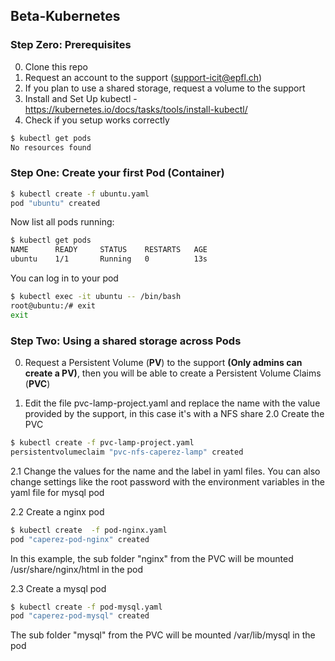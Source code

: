 ## Beta-Kubernetes

### Step Zero: Prerequisites

0. Clone this repo
1. Request an account to the support (support-icit@epfl.ch)
2. If you plan to use a shared storage, request a volume  to the support
3. Install and Set Up kubectl - https://kubernetes.io/docs/tasks/tools/install-kubectl/
4. Check if you setup works correctly
```sh
$ kubectl get pods     
No resources found
```
### Step One: Create your first Pod (Container)
```sh
$ kubectl create -f ubuntu.yaml     
pod "ubuntu" created
```
Now list all pods running:
```sh
$ kubectl get pods
NAME      READY     STATUS    RESTARTS   AGE
ubuntu    1/1       Running   0          13s
```
You can log in to your pod 
```sh
$ kubectl exec -it ubuntu -- /bin/bash
root@ubuntu:/# exit
exit
```
### Step Two: Using a shared storage across Pods
0. Request a Persistent Volume (**PV**) to the support **(Only admins can create a PV)**, then you will be able to create a Persistent Volume Claims (**PVC**)

1. Edit the file pvc-lamp-project.yaml and replace the name with the value provided by the support, in this case it's with a NFS share
2.0 Create the PVC
```sh
$ kubectl create -f pvc-lamp-project.yaml 
persistentvolumeclaim "pvc-nfs-caperez-lamp" created
```
2.1 Change the values for the name and the label in yaml files. You can also change settings like the root password with the environment variables in the yaml file for mysql pod

2.2 Create a nginx pod
```sh
$ kubectl create  -f pod-nginx.yaml
pod "caperez-pod-nginx" created
```
In this example, the sub folder "nginx" from the PVC will be mounted /usr/share/nginx/html  in the pod

2.3 Create a mysql pod
```sh
$ kubectl create -f pod-mysql.yaml
pod "caperez-pod-mysql" created
```
The sub folder "mysql" from the PVC will be mounted /var/lib/mysql in the pod

